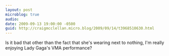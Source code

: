 ```yaml
---
layout: post
microblog: true
audio: 
date: 2009-09-13 19:00:00 -0500
guid: http://craigmcclellan.micro.blog/2009/09/14/t3968510630.html
---
```

Is it bad that other than the fact that she's wearing next to nothing, I'm really enjoying Lady Gaga's VMA performance?

